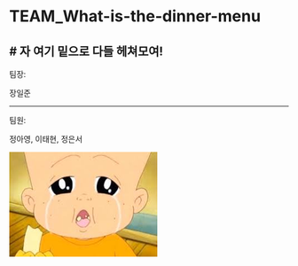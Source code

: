 # TEAM_What-is-the-dinner-menu

## \# 자 여기 밑으로 다들 헤쳐모여!

팀장:

장일준

------------------------------------------------------------------------

팀원:

정아영, 이태현, 정은서


![](기영이짤.jfif)